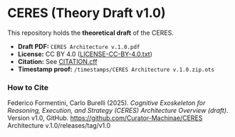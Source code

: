 # CERES (Theory Draft v1.0)

This repository holds the **theoretical draft** of the CERES.

- **Draft PDF:** `CERES Architecture v.1.0.pdf`
- **License:** CC BY 4.0 ([LICENSE-CC-BY-4.0.txt](LICENSE-CC-BY-4.0.txt))
- **Citation:** See [CITATION.cff](CITATION.cff)
- **Timestamp proof:** `/timestamps/CERES Architecture v.1.0.zip.ots`

### How to Cite

Federico Formentini, Carlo Burelli (2025). *Cognitive Exoskeleton for Reasoning, Execution, and Strategy (CERES) Architecture Overview (draft)*. Version v1.0, GitHub. https://github.com/Curator-Machinae/CERES Architecture v.1.0/releases/tag/v1.0
